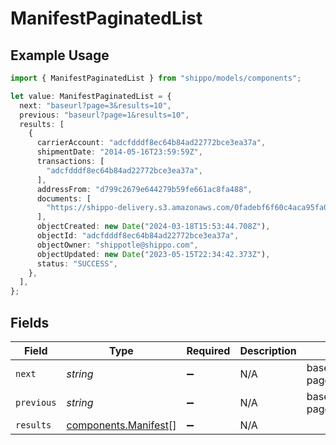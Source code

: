 # ManifestPaginatedList

## Example Usage

```typescript
import { ManifestPaginatedList } from "shippo/models/components";

let value: ManifestPaginatedList = {
  next: "baseurl?page=3&results=10",
  previous: "baseurl?page=1&results=10",
  results: [
    {
      carrierAccount: "adcfdddf8ec64b84ad22772bce3ea37a",
      shipmentDate: "2014-05-16T23:59:59Z",
      transactions: [
        "adcfdddf8ec64b84ad22772bce3ea37a",
      ],
      addressFrom: "d799c2679e644279b59fe661ac8fa488",
      documents: [
        "https://shippo-delivery.s3.amazonaws.com/0fadebf6f60c4aca95fa01bcc59c79ae.pdf?Signature=tlQU3RECwdHUQJQadwqg5bAzGFQ%3D&Expires=1402803835&AWSAccessKeyId=AKIAJTHP3LLFMYAWALIA",
      ],
      objectCreated: new Date("2024-03-18T15:53:44.708Z"),
      objectId: "adcfdddf8ec64b84ad22772bce3ea37a",
      objectOwner: "shippotle@shippo.com",
      objectUpdated: new Date("2023-05-15T22:34:42.373Z"),
      status: "SUCCESS",
    },
  ],
};
```

## Fields

| Field                                                        | Type                                                         | Required                                                     | Description                                                  | Example                                                      |
| ------------------------------------------------------------ | ------------------------------------------------------------ | ------------------------------------------------------------ | ------------------------------------------------------------ | ------------------------------------------------------------ |
| `next`                                                       | *string*                                                     | :heavy_minus_sign:                                           | N/A                                                          | baseurl?page=3&results=10                                    |
| `previous`                                                   | *string*                                                     | :heavy_minus_sign:                                           | N/A                                                          | baseurl?page=1&results=10                                    |
| `results`                                                    | [components.Manifest](../../models/components/manifest.md)[] | :heavy_minus_sign:                                           | N/A                                                          |                                                              |